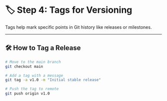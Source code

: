 # 🏷️ Step 4: Tags for Versioning

Tags help mark specific points in Git history like releases or milestones.

---

## 🛠 How to Tag a Release

```bash
# Move to the main branch
git checkout main

# Add a tag with a message
git tag -a v1.0 -m "Initial stable release"

# Push the tag to remote
git push origin v1.0
